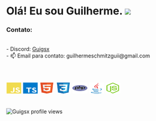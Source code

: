 # Olá! Eu sou Guilherme. <img src="https://raw.githubusercontent.com/kaueMarques/kaueMarques/master/hi.gif" width="20px"> 
<h3>Contato: </h3><br>
- Discord: <a href="https://discord.com/users/852669453815513148">Guigsx</a><br>
- 📫 Email para contato: guilhermeschmitzguii@gmail.com

#

<div style="display: inline_block"><br>
  <img align="center" alt="GuigsxJS" height="30" width="40" src="https://raw.githubusercontent.com/devicons/devicon/master/icons/javascript/javascript-plain.svg">
  <img align="center" alt="GuigsxTS" height="30" width="40" src="https://raw.githubusercontent.com/devicons/devicon/master/icons/typescript/typescript-plain.svg">
  <img align="center" alt="GuigsxHTML" height="30" width="40" src="https://raw.githubusercontent.com/devicons/devicon/master/icons/html5/html5-original.svg">
  <img align="center" alt="GuigsxCSS" height="30" width="40" src="https://raw.githubusercontent.com/devicons/devicon/master/icons/css3/css3-original.svg">
  <img align="center" alt="GuigsxPHP" height="30" width="40" src="https://raw.githubusercontent.com/devicons/devicon/master/icons/php/php-original.svg">
  <img align="center" alt="GuigsxPHP" height="30" width="40" src="https://raw.githubusercontent.com/devicons/devicon/master/icons/java/java-original.svg">
  <img align="center" alt="GuigsxNodeJS" height="30" width="40" src="https://raw.githubusercontent.com/devicons/devicon/master/icons/nodejs/nodejs-original.svg">
</div>

#

<p align="left"><img src="https://komarev.com/ghpvc/?username=Guigsx&color=red" alt="Guigsx profile views" /> </p>
